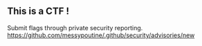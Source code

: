 ## This is a CTF !

Submit flags through private security reporting.
https://github.com/messypoutine/.github/security/advisories/new
